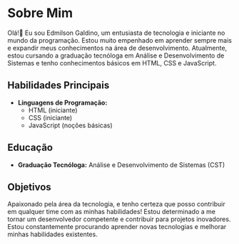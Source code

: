 # Sobre Mim

Olá!👋 
Eu sou Edmilson Galdino, um entusiasta de tecnologia e iniciante no mundo da programação. Estou muito empenhado em aprender sempre mais e expandir meus conhecimentos na área de desenvolvimento. Atualmente, estou cursando a graduação tecnóloga em Análise e Desenvolvimento de Sistemas e tenho conhecimentos básicos em HTML, CSS e JavaScript.

## Habilidades Principais

- **Linguagens de Programação:**
  - HTML (iniciante)
  - CSS (iniciante)
  - JavaScript (noções básicas)

## Educação

- **Graduação Tecnóloga:** Análise e Desenvolvimento de Sistemas (CST)

## Objetivos

Apaixonado pela área da tecnologia, e tenho certeza que posso contribuir em qualquer time com as minhas habilidades! Estou determinado a me tornar um desenvolvedor competente e contribuir para projetos inovadores. Estou constantemente procurando aprender novas tecnologias e melhorar minhas habilidades existentes.

